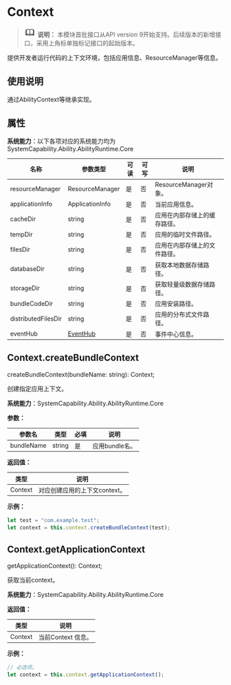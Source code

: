 # Context

> ![icon-note.gif](public_sys-resources/icon-note.gif) **说明：**
> 本模块首批接口从API version 9开始支持。后续版本的新增接口，采用上角标单独标记接口的起始版本。


提供开发者运行代码的上下文环境，包括应用信息、ResourceManager等信息。


## 使用说明


通过AbilityContext等继承实现。


## 属性
**系统能力**：以下各项对应的系统能力均为SystemCapability.Ability.AbilityRuntime.Core

  | 名称 | 参数类型 | 可读 | 可写 | 说明 | 
| -------- | -------- | -------- | -------- | -------- |
| resourceManager | ResourceManager | 是 | 否 | ResourceManager对象。 | 
| applicationInfo | ApplicationInfo | 是 | 否 | 当前应用信息。 | 
| cacheDir | string | 是 | 否 | 应用在内部存储上的缓存路径。 | 
| tempDir | string | 是 | 否 | 应用的临时文件路径。 | 
| filesDir | string | 是 | 否 | 应用在内部存储上的文件路径。 | 
| databaseDir | string | 是 | 否 | 获取本地数据存储路径。 | 
| storageDir | string | 是 | 否 | 获取轻量级数据存储路径。 | 
| bundleCodeDir | string | 是 | 否 | 应用安装路径。 | 
| distributedFilesDir | string | 是 | 否 | 应用的分布式文件路径。 | 
| eventHub | [EventHub](js-apis-eventhub.md) | 是 | 否 | 事件中心信息。| 


## Context.createBundleContext

createBundleContext(bundleName: string): Context;

创建指定应用上下文。

**系统能力**：SystemCapability.Ability.AbilityRuntime.Core

**参数：**

  | 参数名 | 类型 | 必填 | 说明 | 
  | -------- | -------- | -------- | -------- |
  | bundleName | string | 是 | 应用bundle名。 | 

**返回值：**

  | 类型 | 说明 | 
  | -------- | -------- |
  | Context | 对应创建应用的上下文context。 | 

**示例：**
    
  ```js
  let test = "com.example.test";
  let context = this.context.createBundleContext(test);
  ```


## Context.getApplicationContext

getApplicationContext(): Context;

获取当前context。

**系统能力**：SystemCapability.Ability.AbilityRuntime.Core

**返回值：**

  | 类型 | 说明 | 
  | -------- | -------- |
  | Context | 当前Context&nbsp;信息。 | 

**示例：**
    
  ```js
  // 必选项。
  let context = this.context.getApplicationContext();
  ```
